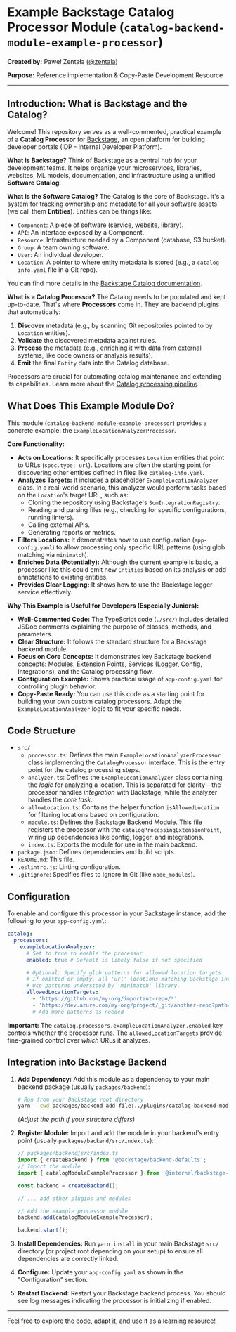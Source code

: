 # Example Backstage Catalog Processor Module (`catalog-backend-module-example-processor`)

**Created by:** Paweł Zentała ([@zentala](https://github.com/zentala))

**Purpose:** Reference implementation & Copy-Paste Development Resource

---

## Introduction: What is Backstage and the Catalog?

Welcome! This repository serves as a well-commented, practical example of a **Catalog Processor** for [Backstage](https://backstage.io/), an open platform for building developer portals (IDP - Internal Developer Platform).

**What is Backstage?**
Think of Backstage as a central hub for your development teams. It helps organize your microservices, libraries, websites, ML models, documentation, and infrastructure using a unified **Software Catalog**.

**What is the Software Catalog?**
The Catalog is the core of Backstage. It's a system for tracking ownership and metadata for all your software assets (we call them **Entities**). Entities can be things like:

- `Component`: A piece of software (service, website, library).
- `API`: An interface exposed by a Component.
- `Resource`: Infrastructure needed by a Component (database, S3 bucket).
- `Group`: A team owning software.
- `User`: An individual developer.
- `Location`: A pointer to where entity metadata is stored (e.g., a `catalog-info.yaml` file in a Git repo).

You can find more details in the [Backstage Catalog documentation](https://backstage.io/docs/features/software-catalog/).

**What is a Catalog Processor?**
The Catalog needs to be populated and kept up-to-date. That's where **Processors** come in. They are backend plugins that automatically:

1.  **Discover** metadata (e.g., by scanning Git repositories pointed to by `Location` entities).
2.  **Validate** the discovered metadata against rules.
3.  **Process** the metadata (e.g., enriching it with data from external systems, like code owners or analysis results).
4.  **Emit** the final `Entity` data into the Catalog database.

Processors are crucial for automating catalog maintenance and extending its capabilities. Learn more about the [Catalog processing pipeline](https://backstage.io/docs/features/software-catalog/life-of-an-entity).

## What Does This Example Module Do?

This module (`catalog-backend-module-example-processor`) provides a concrete example: the `ExampleLocationAnalyzerProcessor`.

**Core Functionality:**

- **Acts on Locations:** It specifically processes `Location` entities that point to URLs (`spec.type: url`). Locations are often the starting point for discovering other entities defined in files like `catalog-info.yaml`.
- **Analyzes Targets:** It includes a placeholder `ExampleLocationAnalyzer` class. In a real-world scenario, this analyzer would perform tasks based on the `Location`'s target URL, such as:
  - Cloning the repository using Backstage's `ScmIntegrationRegistry`.
  - Reading and parsing files (e.g., checking for specific configurations, running linters).
  - Calling external APIs.
  - Generating reports or metrics.
- **Filters Locations:** It demonstrates how to use configuration (`app-config.yaml`) to allow processing only specific URL patterns (using glob matching via `minimatch`).
- **Enriches Data (Potentially):** Although the current example is basic, a processor like this could emit new `Entities` based on its analysis or add annotations to existing entities.
- **Provides Clear Logging:** It shows how to use the Backstage logger service effectively.

**Why This Example is Useful for Developers (Especially Juniors):**

- **Well-Commented Code:** The TypeScript code (`./src/`) includes detailed JSDoc comments explaining the purpose of classes, methods, and parameters.
- **Clear Structure:** It follows the standard structure for a Backstage backend module.
- **Focus on Core Concepts:** It demonstrates key Backstage backend concepts: Modules, Extension Points, Services (Logger, Config, Integrations), and the Catalog processing flow.
- **Configuration Example:** Shows practical usage of `app-config.yaml` for controlling plugin behavior.
- **Copy-Paste Ready:** You can use this code as a starting point for building your own custom catalog processors. Adapt the `ExampleLocationAnalyzer` logic to fit your specific needs.

## Code Structure

- `src/`
  - `processor.ts`: Defines the main `ExampleLocationAnalyzerProcessor` class implementing the `CatalogProcessor` interface. This is the entry point for the catalog processing steps.
  - `analyzer.ts`: Defines the `ExampleLocationAnalyzer` class containing the _logic_ for analyzing a location. This is separated for clarity – the processor handles _integration_ with Backstage, while the analyzer handles the _core task_.
  - `allowLocation.ts`: Contains the helper function `isAllowedLocation` for filtering locations based on configuration.
  - `module.ts`: Defines the Backstage Backend Module. This file registers the processor with the `catalogProcessingExtensionPoint`, wiring up dependencies like config, logger, and integrations.
  - `index.ts`: Exports the module for use in the main backend.
- `package.json`: Defines dependencies and build scripts.
- `README.md`: This file.
- `.eslintrc.js`: Linting configuration.
- `.gitignore`: Specifies files to ignore in Git (like `node_modules`).

## Configuration

To enable and configure this processor in your Backstage instance, add the following to your `app-config.yaml`:

```yaml
catalog:
  processors:
    exampleLocationAnalyzer:
      # Set to true to enable the processor
      enabled: true # Default is likely false if not specified

      # Optional: Specify glob patterns for allowed location targets.
      # If omitted or empty, all 'url' locations matching Backstage integrations will be processed.
      # Use patterns understood by 'minimatch' library.
      allowedLocationTargets:
        - 'https://github.com/my-org/important-repo/*'
        - 'https://dev.azure.com/my-org/project/_git/another-repo?path=/catalog-info.yaml'
        # Add more patterns as needed
```

**Important:** The `catalog.processors.exampleLocationAnalyzer.enabled` key controls whether the processor runs. The `allowedLocationTargets` provide fine-grained control over _which_ URLs it analyzes.

## Integration into Backstage Backend

1.  **Add Dependency:** Add this module as a dependency to your main backend package (usually `packages/backend`):

    ```bash
    # Run from your Backstage root directory
    yarn --cwd packages/backend add file:../plugins/catalog-backend-module-example-processor
    ```

    _(Adjust the path if your structure differs)_

2.  **Register Module:** Import and add the module in your backend's entry point (usually `packages/backend/src/index.ts`):

    ```typescript
    // packages/backend/src/index.ts
    import { createBackend } from '@backstage/backend-defaults';
    // Import the module
    import { catalogModuleExampleProcessor } from '@internal/backstage-plugin-catalog-backend-module-example-processor'; // Ensure package name matches your setup

    const backend = createBackend();

    // ... add other plugins and modules

    // Add the example processor module
    backend.add(catalogModuleExampleProcessor);

    backend.start();
    ```

3.  **Install Dependencies:** Run `yarn install` in your main Backstage `src/` directory (or project root depending on your setup) to ensure all dependencies are correctly linked.

4.  **Configure:** Update your `app-config.yaml` as shown in the "Configuration" section.

5.  **Restart Backend:** Restart your Backstage backend process. You should see log messages indicating the processor is initializing if enabled.

---

Feel free to explore the code, adapt it, and use it as a learning resource!
